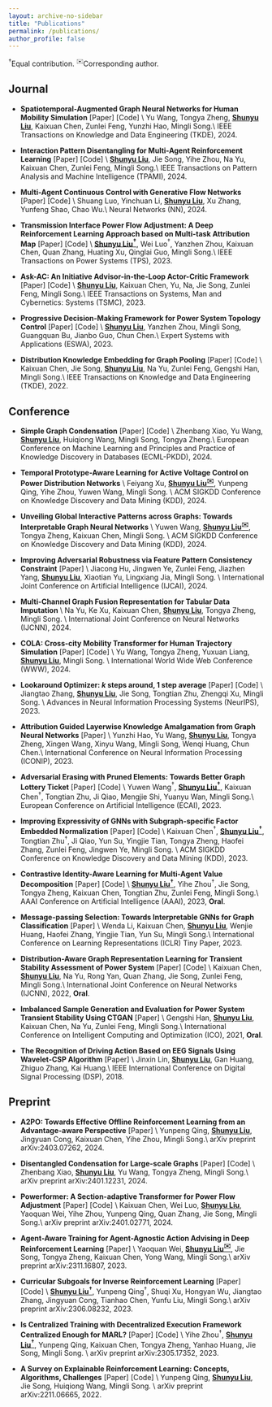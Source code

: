```yaml
---
layout: archive-no-sidebar
title: "Publications"
permalink: /publications/
author_profile: false
---
```


$^\dagger$Equal contribution. $^✉️$Corresponding author.

## Journal

- **Spatiotemporal-Augmented Graph Neural Networks for Human Mobility Simulation** <a href="https://arxiv.org/abs/2306.09381" target="_blank" style="text-decoration: none">\[Paper\]</a> <a href="https://github.com/Star607/STAR-TKDE" target="_blank" style="text-decoration: none">\[Code\]</a> \\
  Yu Wang, Tongya Zheng, **<u>Shunyu Liu</u>**, Kaixuan Chen, Zunlei Feng, Yunzhi Hao, Mingli Song.\\
  IEEE Transactions on Knowledge and Data Engineering (TKDE), 2024.


- **Interaction Pattern Disentangling for Multi-Agent Reinforcement Learning** <a href="https://ieeexplore.ieee.org/document/10529613" target="_blank" style="text-decoration: none">\[Paper\]</a> <a href="https://github.com/liushunyu/OPT" target="_blank" style="text-decoration: none">\[Code\]</a> \\
  **<u>Shunyu Liu</u>**, Jie Song, Yihe Zhou, Na Yu, Kaixuan Chen, Zunlei Feng, Mingli Song.\\
  IEEE Transactions on Pattern Analysis and Machine Intelligence (TPAMI), 2024. 


- **Multi-Agent Continuous Control with Generative Flow Networks** <a href="https://www.sciencedirect.com/science/article/abs/pii/S0893608024001679" target="_blank" style="text-decoration: none">\[Paper\]</a> <a href="https://github.com/isluoshuang/MACFN" target="_blank" style="text-decoration: none">\[Code\]</a>  \\
  Shuang Luo, Yinchuan Li, **<u>Shunyu Liu</u>**, Xu Zhang, Yunfeng Shao, Chao Wu.\\
  Neural Networks (NN), 2024.

- **Transmission Interface Power Flow Adjustment: A Deep Reinforcement Learning Approach based on Multi-task Attribution Map** <a href="https://ieeexplore.ieee.org/document/10192091" target="_blank" style="text-decoration: none">\[Paper\]</a> <a href="https://github.com/Cra2yDavid/MAM" target="_blank" style="text-decoration: none">\[Code\]</a> \\
  **<u>Shunyu Liu$^\dagger$</u>**, Wei Luo$^\dagger$, Yanzhen Zhou, Kaixuan Chen, Quan Zhang, Huating Xu, Qinglai Guo, Mingli Song.\\
  IEEE Transactions on Power Systems (TPS), 2023.


- **Ask-AC: An Initiative Advisor-in-the-Loop Actor-Critic Framework** <a href="https://ieeexplore.ieee.org/abstract/document/10210582" target="_blank" style="text-decoration: none">\[Paper\]</a> <a href="https://github.com/liushunyu/Ask-AC" target="_blank" style="text-decoration: none">\[Code\]</a> \\
  **<u>Shunyu Liu</u>**, Kaixuan Chen, Yu, Na, Jie Song, Zunlei Feng, Mingli Song.\\
  IEEE Transactions on Systems, Man and Cybernetics: Systems (TSMC), 2023.

- **Progressive Decision-Making Framework for Power System Topology Control** <a href="https://www.sciencedirect.com/science/article/pii/S0957417423015725" target="_blank" style="text-decoration: none">\[Paper\]</a> <a href="https://github.com/liushunyu/PAC" target="_blank" style="text-decoration: none">\[Code\]</a> \\
  **<u>Shunyu Liu</u>**, Yanzhen Zhou, Mingli Song, Guangquan Bu, Jianbo Guo, Chun Chen.\\
  Expert Systems with Applications (ESWA), 2023.


- **Distribution Knowledge Embedding for Graph Pooling** <a href="https://ieeexplore.ieee.org/abstract/document/9896198/" target="_blank" style="text-decoration: none">\[Paper\]</a> <a href="https://github.com/chenchkx/DKEPool" target="_blank" style="text-decoration: none">\[Code\]</a> \\
  Kaixuan Chen, Jie Song, **<u>Shunyu Liu</u>**, Na Yu, Zunlei Feng, Gengshi Han, Mingli Song.\\
  IEEE Transactions on Knowledge and Data Engineering (TKDE), 2022.




## Conference

- **Simple Graph Condensation** <a href="https://arxiv.org/abs/2403.14951" target="_blank" style="text-decoration: none">\[Paper\]</a> <a href="https://github.com/BangHonor/SimGC" target="_blank" style="text-decoration: none">\[Code\]</a> \\
  Zhenbang Xiao, Yu Wang, **<u>Shunyu Liu</u>**, Huiqiong Wang, Mingli Song, Tongya Zheng.\\
  European Conference on Machine Learning and Principles and Practice of Knowledge Discovery in Databases (ECML-PKDD), 2024.

- **Temporal Prototype-Aware Learning for Active Voltage Control on Power Distribution Networks**  \\
  Feiyang Xu, **<u>Shunyu Liu$^✉️$</u>**, Yunpeng Qing, Yihe Zhou, Yuwen Wang, Mingli Song. \\
  ACM SIGKDD Conference on Knowledge Discovery and Data Mining (KDD), 2024.


- **Unveiling Global Interactive Patterns across Graphs: Towards Interpretable Graph Neural Networks**  \\
  Yuwen Wang, **<u>Shunyu Liu$^✉️$</u>**, Tongya Zheng, Kaixuan Chen, Mingli Song. \\
  ACM SIGKDD Conference on Knowledge Discovery and Data Mining (KDD), 2024.


- **Improving Adversarial Robustness via Feature Pattern Consistency Constraint** <a href="https://arxiv.org/abs/2406.08829" target="_blank" style="text-decoration: none">\[Paper\]</a> \\
  Jiacong Hu, Jingwen Ye, Zunlei Feng, Jiazhen Yang, **<u>Shunyu Liu</u>**, Xiaotian Yu, Lingxiang Jia, Mingli Song. \\
  International Joint Conference on Artificial  Intelligence (IJCAI), 2024.


- **Multi-Channel Graph Fusion Representation for Tabular Data Imputation**  \\
  Na Yu, Ke Xu, Kaixuan Chen, **<u>Shunyu Liu</u>**, Tongya Zheng, Mingli Song. \\
  International Joint Conference on Neural Networks (IJCNN), 2024.


- **COLA: Cross-city Mobility Transformer for Human Trajectory Simulation** <a href="https://arxiv.org/abs/2403.01801" target="_blank" style="text-decoration: none">\[Paper\]</a> <a href="https://github.com/Star607/Cross-city-Mobility-Transformer" target="_blank" style="text-decoration: none">\[Code\]</a> \\
  Yu Wang, Tongya Zheng, Yuxuan Liang, **<u>Shunyu Liu</u>**, Mingli Song. \\
  International World Wide Web Conference (WWW), 2024.


- **Lookaround Optimizer: $k$ steps around, 1 step average** <a href="https://arxiv.org/abs/2306.07684" target="_blank" style="text-decoration: none">\[Paper\]</a> <a href="https://github.com/Ardcy/Lookaround" target="_blank" style="text-decoration: none">\[Code\]</a> \\
  Jiangtao Zhang, **<u>Shunyu Liu</u>**, Jie Song, Tongtian Zhu, Zhengqi Xu, Mingli Song. \\
  Advances in Neural Information Processing Systems (NeurIPS), 2023.


- **Attribution Guided Layerwise Knowledge Amalgamation from Graph Neural Networks** <a href="https://www.springerprofessional.de/attribution-guided-layerwise-knowledge-amalgamation-from-graph-n/26298874" target="_blank" style="text-decoration: none">\[Paper\]</a> \\
  Yunzhi Hao, Yu Wang, **<u>Shunyu Liu</u>**, Tongya Zheng, Xingen Wang, Xinyu Wang, Mingli Song, Wenqi Huang, Chun Chen.\\
  International Conference on Neural Information Processing (ICONIP), 2023.


- **Adversarial Erasing with Pruned Elements: Towards Better Graph Lottery Ticket** <a href="https://arxiv.org/abs/2308.02916" target="_blank" style="text-decoration: none">\[Paper\]</a> <a href="https://github.com/Wangyuwen0627/ACE-GLT" target="_blank" style="text-decoration: none">\[Code\]</a>  \\
  Yuwen Wang$^\dagger$, **<u>Shunyu Liu$^\dagger$</u>**, Kaixuan Chen$^\dagger$, Tongtian Zhu, Ji Qiao, Mengjie Shi, Yuanyu Wan, Mingli Song.\\
  European Conference on Artificial Intelligence (ECAI), 2023.


- **Improving Expressivity of GNNs with Subgraph-specific Factor Embedded Normalization** <a href="https://arxiv.org/abs/2305.19903" target="_blank" style="text-decoration: none">\[Paper\]</a> <a href="https://github.com/chenchkx/SuperNorm" target="_blank" style="text-decoration: none">\[Code\]</a> \\
  Kaixuan Chen$^\dagger$, **<u>Shunyu Liu$^\dagger$</u>**, Tongtian Zhu$^\dagger$, Ji Qiao, Yun Su, Yingjie Tian, Tongya Zheng, Haofei Zhang, Zunlei Feng, Jingwen Ye, Mingli Song. \\
  ACM SIGKDD Conference on Knowledge Discovery and Data Mining (KDD), 2023.

- **Contrastive Identity-Aware Learning for Multi-Agent Value Decomposition** <a href="https://arxiv.org/abs/2211.12712" target="_blank" style="text-decoration: none">\[Paper\]</a> <a href="https://github.com/liushunyu/CIA" target="_blank" style="text-decoration: none">\[Code\]</a> \\
  **<u>Shunyu Liu$^\dagger$</u>**, Yihe Zhou$^\dagger$, Jie Song, Tongya Zheng, Kaixuan Chen, Tongtian Zhu, Zunlei Feng, Mingli Song.\\
  AAAI Conference on Artificial Intelligence (AAAI), 2023, **Oral**.


- **Message-passing Selection: Towards Interpretable GNNs for Graph Classification** <a href="https://openreview.net/forum?id=99Go96dla5y" target="_blank" style="text-decoration: none">\[Paper\]</a> \\
  Wenda Li, Kaixuan Chen, **<u>Shunyu Liu</u>**, Wenjie Huang, Haofei Zhang, Yingjie Tian, Yun Su, Mingli Song.\\
  International Conference on Learning Representations (ICLR) Tiny Paper, 2023.



- **Distribution-Aware Graph Representation Learning for Transient Stability Assessment of Power System** <a href="https://arxiv.org/abs/2205.06576" target="_blank" style="text-decoration: none">\[Paper\]</a> <a href="https://github.com/chenchkx/DKEPool-TSA" target="_blank" style="text-decoration: none">\[Code\]</a> \\
  Kaixuan Chen, **<u>Shunyu Liu</u>**, Na Yu, Rong Yan, Quan Zhang, Jie Song, Zunlei Feng, Mingli Song.\\
  International Joint Conference on Neural Networks (IJCNN), 2022, **Oral**.






- **Imbalanced Sample Generation and Evaluation for Power System Transient Stability Using CTGAN** <a href="https://arxiv.org/abs/2112.08836" target="_blank" style="text-decoration: none">\[Paper\]</a> \\
  Gengshi Han, **<u>Shunyu Liu</u>**, Kaixuan Chen, Na Yu, Zunlei Feng, Mingli Song.\\
  International Conference on Intelligent Computing and Optimization (ICO), 2021, **Oral**.





- **The Recognition of Driving Action Based on EEG Signals Using Wavelet-CSP Algorithm** <a href="https://ieeexplore.ieee.org/abstract/document/8631540/" target="_blank" style="text-decoration: none">\[Paper\]</a>  \\
  Jinxin Lin, **<u>Shunyu Liu</u>**, Gan Huang, Zhiguo Zhang, Kai Huang.\\
  IEEE International Conference on Digital Signal Processing (DSP), 2018. 




## Preprint


- **A2PO: Towards Effective Offline Reinforcement Learning from an Advantage-aware Perspective** <a href="https://arxiv.org/abs/2403.07262" target="_blank" style="text-decoration: none">\[Paper\]</a>  \\
  Yunpeng Qing, **<u>Shunyu Liu</u>**, Jingyuan Cong, Kaixuan Chen, Yihe Zhou, Mingli Song.\\
  arXiv preprint arXiv:2403.07262, 2024.


- **Disentangled Condensation for Large-scale Graphs** <a href="https://arxiv.org/abs/2401.12231" target="_blank" style="text-decoration: none">\[Paper\]</a> <a href="https://github.com/BangHonor/DisCo" target="_blank" style="text-decoration: none">\[Code\]</a>  \\
  Zhenbang Xiao, **<u>Shunyu Liu</u>**, Yu Wang, Tongya Zheng, Mingli Song.\\
  arXiv preprint arXiv:2401.12231, 2024.


- **Powerformer: A Section-adaptive Transformer for Power Flow Adjustment** <a href="https://arxiv.org/abs/2401.02771" target="_blank" style="text-decoration: none">\[Paper\]</a> <a href="https://github.com/chenchkx/Powerformer" target="_blank" style="text-decoration: none">\[Code\]</a> \\
  Kaixuan Chen, Wei Luo, **<u>Shunyu Liu</u>**, Yaoquan Wei, Yihe Zhou, Yunpeng Qing, Quan Zhang, Jie Song, Mingli Song.\\
  arXiv preprint arXiv:2401.02771, 2024.


- **Agent-Aware Training for Agent-Agnostic Action Advising in Deep Reinforcement Learning** <a href="https://arxiv.org/abs/2311.16807" target="_blank" style="text-decoration: none">\[Paper\]</a>  \\
  Yaoquan Wei, **<u>Shunyu Liu$^✉️$</u>**, Jie Song, Tongya Zheng, Kaixuan Chen, Yong Wang, Mingli Song.\\
  arXiv preprint arXiv:2311.16807, 2023.


- **Curricular Subgoals for Inverse Reinforcement Learning** <a href="https://arxiv.org/abs/2306.08232" target="_blank" style="text-decoration: none">\[Paper\]</a> <a href="https://github.com/Plankson/CSIRL" target="_blank" style="text-decoration: none">\[Code\]</a> \\
  **<u>Shunyu Liu$^\dagger$</u>**, Yunpeng Qing$^\dagger$, Shuqi Xu, Hongyan Wu, Jiangtao Zhang, Jingyuan Cong, Tianhao Chen, Yunfu Liu, Mingli Song.\\
  arXiv preprint arXiv:2306.08232, 2023.





- **Is Centralized Training with Decentralized Execution Framework Centralized Enough for MARL?** <a href="https://arxiv.org/abs/2305.17352" target="_blank" style="text-decoration: none">\[Paper\]</a> <a href="https://github.com/zyh1999/CADP" target="_blank" style="text-decoration: none">\[Code\]</a> \\
  Yihe Zhou$^\dagger$, **<u>Shunyu Liu$^\dagger$</u>**, Yunpeng Qing, Kaixuan Chen, Tongya Zheng, Yanhao Huang, Jie Song, Mingli Song. \\
  arXiv preprint arXiv:2305.17352, 2023.



- **A Survey on Explainable Reinforcement Learning: Concepts, Algorithms, Challenges** <a href="https://arxiv.org/abs/2211.06665" target="_blank" style="text-decoration: none">\[Paper\]</a> <a href="https://github.com/Plankson/awesome-explainable-reinforcement-learning" target="_blank" style="text-decoration: none">\[Code\]</a> \\
  Yunpeng Qing, **<u>Shunyu Liu</u>**, Jie Song, Huiqiong Wang, Mingli Song. \\
  arXiv preprint arXiv:2211.06665, 2022. 



